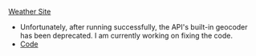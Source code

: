 [Weather Site](https://fantastic-jelly-32894b.netlify.app)
- Unfortunately, after running successfully, the API's built-in geocoder has been deprecated. I am currently working on fixing the code.
- [Code](https://github.com/shayvo/weather-app)
